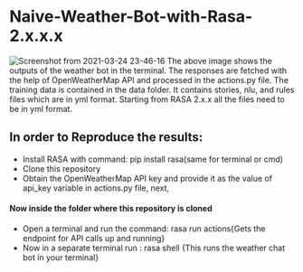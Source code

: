 # Naive-Weather-Bot-with-Rasa-2.x.x.x
![Screenshot from 2021-03-24 23-46-16](https://user-images.githubusercontent.com/46929125/112364709-cf26b600-8cfc-11eb-9692-78ba087f5e58.png)
The above image shows the outputs of the weather bot in the terminal. The responses are fetched with the help of OpenWeatherMap API and processed in the actions.py file.
The training data is contained in the data folder. It contains stories, nlu, and rules files which are in yml format. Starting from RASA 2.x.x all the files need to be in yml format.
## In order to Reproduce the results:
- Install RASA with command: pip install rasa(same for terminal or cmd)
- Clone this repository
- Obtain the OpenWeatherMap API key and provide it as the value of api_key variable in actions.py file, next,
#### Now inside the folder where this repository is cloned
- Open a terminal and run the command: rasa run actions{Gets the endpoint for API calls up and running}
- Now in a separate terminal run : rasa shell {This runs the weather chat bot in your terminal}
